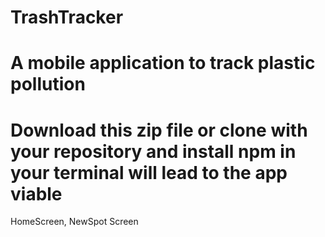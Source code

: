 # TrashTracker
# A mobile application to track plastic pollution
# Download this zip file or clone with your repository and install npm in your terminal will lead to the app viable
HomeScreen, NewSpot Screen
